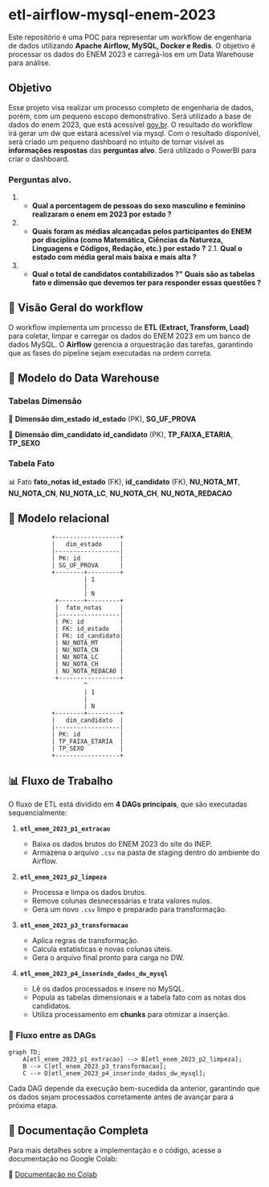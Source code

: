 # etl-airflow-mysql-enem-2023

Este repositório é uma POC para representar um workflow de engenharia de dados utilizando **Apache Airflow, MySQL, Docker e Redis**. O objetivo é processar os dados do ENEM 2023 e carregá-los em um Data Warehouse para análise.

## Objetivo
Esse projeto visa realizar um processo completo de engenharia de dados, porém, com um pequeno escopo demonstrativo. Será utilizado a base de dados do enem 2023, que está acessível [gov.br](https://www.gov.br/inep/pt-br/acesso-a-informacao/dados-abertos/microdados/enem). O resultado do workflow irá gerar um dw que estará acessível via mysql. Com o resultado disponível, será criado um pequeno dashboard no intuito de tornar visível as **informações respostas** das **perguntas alvo**. Será utilizado o PowerBI para criar o dashboard.

### Perguntas alvo.
1. - **Qual a porcentagem de pessoas do sexo masculino e feminino realizaram o enem em 2023 por estado ?**
2. - **Quais foram as médias alcançadas pelos participantes do ENEM por disciplina  (como Matemática, Ciências da Natureza, Linguagens e Códigos, Redação, etc.) por estado ?**
2.1. **Qual o estado com média geral mais baixa e mais alta ?**
3. - **Qual o total de candidatos contabilizados ?" Quais são as tabelas fato e dimensão que devemos ter para responder essas questões ?**

## 📌 Visão Geral do workflow
O workflow implementa um processo de **ETL (Extract, Transform, Load)** para coletar, limpar e carregar os dados do ENEM 2023 em um banco de dados MySQL. O **Airflow** gerencia a orquestração das tarefas, garantindo que as fases do pipeline sejam executadas na ordem correta.

## 📌 Modelo do Data Warehouse

### Tabelas Dimensão

📂 **Dimensão	dim_estado**	**id_estado** (PK), **SG_UF_PROVA**

📂 **Dimensão	dim_candidato**	**id_candidato** (PK), **TP_FAIXA_ETARIA**, **TP_SEXO**

### Tabela Fato

📊 Fato	 **fato_notas**	**id_estado** (FK), **id_candidato** (FK), **NU_NOTA_MT**, **NU_NOTA_CN**, **NU_NOTA_LC**, **NU_NOTA_CH**, **NU_NOTA_REDACAO**

## 🔄 Modelo relacional
                +------------------+
                |   dim_estado     |
                |------------------|
                | PK: id           |
                | SG_UF_PROVA      |
                +--------+---------+
                         | 1
                         | 
                         | N
                 +-------+---------+
                 |  fato_notas     |
                 |-----------------|
                 | PK: id          |
                 | FK: id_estado   |
                 | FK: id_candidato|
                 | NU_NOTA_MT      |
                 | NU_NOTA_CN      |
                 | NU_NOTA_LC      |
                 | NU_NOTA_CH      |
                 | NU_NOTA_REDACAO |
                 +-----------------+
                         ^
                         | 1
                         | 
                         | N
                +--------+---------+
                |   dim_candidato  |
                |------------------|
                | PK: id           |
                | TP_FAIXA_ETARIA  |
                | TP_SEXO          |
                +------------------+

## 📊 Fluxo de Trabalho

O fluxo de ETL está dividido em **4 DAGs principais**, que são executadas sequencialmente:

1. **`etl_enem_2023_p1_extracao`**  
   - Baixa os dados brutos do ENEM 2023 do site do INEP.
   - Armazena o arquivo `.csv` na pasta de staging dentro do ambiente do Airflow.

2. **`etl_enem_2023_p2_limpeza`**  
   - Processa e limpa os dados brutos.
   - Remove colunas desnecessárias e trata valores nulos.
   - Gera um novo `.csv` limpo e preparado para transformação.

3. **`etl_enem_2023_p3_transformacao`**  
   - Aplica regras de transformação.
   - Calcula estatísticas e novas colunas úteis.
   - Gera o arquivo final pronto para carga no DW.

4. **`etl_enem_2023_p4_inserindo_dados_dw_mysql`**  
   - Lê os dados processados e insere no MySQL.
   - Popula as tabelas dimensionais e a tabela fato com as notas dos candidatos.
   - Utiliza processamento em **chunks** para otimizar a inserção.

### 🔄 Fluxo entre as DAGs

```mermaid
graph TD;
    A[etl_enem_2023_p1_extracao] --> B[etl_enem_2023_p2_limpeza];
    B --> C[etl_enem_2023_p3_transformacao];
    C --> D[etl_enem_2023_p4_inserindo_dados_dw_mysql];
```

Cada DAG depende da execução bem-sucedida da anterior, garantindo que os dados sejam processados corretamente antes de avançar para a próxima etapa.

## 📖 Documentação Completa

Para mais detalhes sobre a implementação e o código, acesse a documentação no Google Colab:

🔗 [Documentação no Colab](https://colab.research.google.com/drive/1jGYSlFpWaFJACmZloC6MrZduogTtaG3d?usp=sharing)

